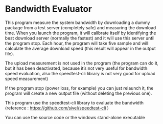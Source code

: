 # Bandwidth Evaluator


This program measure the system bandwidth by downloading a
dummy package from a test server (completely safe) and measuring the download
time. When you launch the program, it will calibrate itself by identifying the
best download server (normally the fastest) and it will use this server until
the program stop. Each hour, the program will take five sample and will
calculate the average download speed (this result will appear in the output
file).

The upload measurement is not used in the program (the
program can do it, but it has been deactivated, because it’s not very useful for
bandwidth speed evaluation, also the speedtest-cli library is not very good for upload speed
measurement)

If the program stop (power loss, for example) you can just
relaunch it, the program will create a new output file (without deleting the
previous one).

This program use the speedtest-cli library to evaluate the bandwidth (reference : https://github.com/sivel/speedtest-cli )

You can use the source code or the windows stand-alone executable


 
